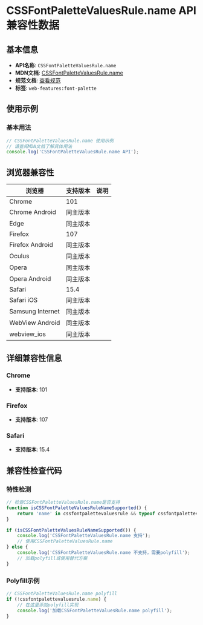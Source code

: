 # CSSFontPaletteValuesRule.name API 兼容性数据

## 基本信息

- **API名称**: `CSSFontPaletteValuesRule.name`
- **MDN文档**: [CSSFontPaletteValuesRule.name](https://developer.mozilla.org/docs/Web/API/CSSFontPaletteValuesRule/name)
- **规范文档**: [查看规范](https://drafts.csswg.org/css-fonts/#dom-cssfontpalettevaluesrule-name)
- **标签**: `web-features:font-palette`

## 使用示例

### 基本用法

```javascript
// CSSFontPaletteValuesRule.name 使用示例
// 请查阅MDN文档了解具体用法
console.log('CSSFontPaletteValuesRule.name API');
```

## 浏览器兼容性

| 浏览器 | 支持版本 | 说明 |
|--------|----------|------|
| Chrome | 101 |  |
| Chrome Android | 同主版本 |  |
| Edge | 同主版本 |  |
| Firefox | 107 |  |
| Firefox Android | 同主版本 |  |
| Oculus | 同主版本 |  |
| Opera | 同主版本 |  |
| Opera Android | 同主版本 |  |
| Safari | 15.4 |  |
| Safari iOS | 同主版本 |  |
| Samsung Internet | 同主版本 |  |
| WebView Android | 同主版本 |  |
| webview_ios | 同主版本 |  |

## 详细兼容性信息

### Chrome

- **支持版本**: 101

### Firefox

- **支持版本**: 107

### Safari

- **支持版本**: 15.4

## 兼容性检查代码

### 特性检测

```javascript
// 检查CSSFontPaletteValuesRule.name是否支持
function isCSSFontPaletteValuesRuleNameSupported() {
    return 'name' in cssfontpalettevaluesrule && typeof cssfontpalettevaluesrule.name === 'function';
}

if (isCSSFontPaletteValuesRuleNameSupported()) {
    console.log('CSSFontPaletteValuesRule.name 支持');
    // 使用CSSFontPaletteValuesRule.name
} else {
    console.log('CSSFontPaletteValuesRule.name 不支持，需要polyfill');
    // 加载polyfill或使用替代方案
}
```

### Polyfill示例

```javascript
// CSSFontPaletteValuesRule.name polyfill
if (!cssfontpalettevaluesrule.name) {
    // 在这里添加polyfill实现
    console.log('加载CSSFontPaletteValuesRule.name polyfill');
}
```

